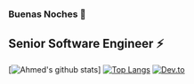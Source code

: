 ### Buenas Noches 👋

<!--
**ahmed-i-mokhtar/ahmed-i-mokhtar** is a ✨ _special_ ✨ repository because its `README.md` (this file) appears on your GitHub profile.

Here are some ideas to get you started:

- 🔭 I’m currently working on ...
- 🌱 I’m currently learning ...
- 👯 I’m looking to collaborate on ...
- 🤔 I’m looking for help with ...
- 💬 Ask me about ...
- 📫 How to reach me: ...
- 😄 Pronouns: ...
- ⚡ Fun fact: ...
-->

## Senior Software Engineer :zap:

[![Ahmed's github stats](https://github-readme-stats.vercel.app/api?username=ahmed-i-mokhtar&hide=contribs,issues,stars&show_icons=true&theme=radical?count_private=true)]
[![Top Langs](https://github-readme-stats.vercel.app/api/top-langs/?username=ahmed-i-mokhtar)](https://github.com/anuraghazra/github-readme-stats)
[![Dev.to](https://github-readme-stats.vercel.app/api/pin/?username=ahmed-i-mokhtar&repo=dev.to)](https://github.com/thepracticaldev/dev.to)


